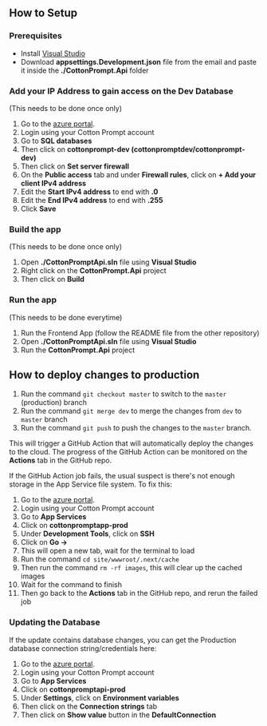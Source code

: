 ## How to Setup

### Prerequisites

- Install [Visual Studio](https://visualstudio.microsoft.com/)
- Download **appsettings.Development.json** file from the email and paste it inside the **./CottonPrompt.Api** folder

### Add your IP Address to gain access on the Dev Database

(This needs to be done once only)

1. Go to the [azure portal](https://portal.azure.com/).
2. Login using your Cotton Prompt account
3. Go to **SQL databases**
4. Then click on **cottonprompt-dev (cottonpromptdev/cottonprompt-dev)**
5. Then click on **Set server firewall**
6. On the **Public access** tab and under **Firewall rules**, click on **+ Add your client IPv4 address**
7. Edit the **Start IPv4 address** to end with **.0**
8. Edit the **End IPv4 address** to end with **.255**
9. Click **Save**

### Build the app

(This needs to be done once only)

1. Open **./CottonPromptApi.sln** file using **Visual Studio**
2. Right click on the **CottonPrompt.Api** project
3. Then click on **Build**

### Run the app

(This needs to be done everytime)

1. Run the Frontend App (follow the README file from the other repository)
2. Open **./CottonPromptApi.sln** file using **Visual Studio**
3. Run the **CottonPrompt.Api** project

## How to deploy changes to production

1. Run the command `git checkout master` to switch to the `master` (production) branch
2. Run the command `git merge dev` to merge the changes from `dev` to `master` branch
3. Run the command `git push` to push the changes to the `master` branch.

This will trigger a GitHub Action that will automatically deploy the changes to the cloud. The progress of the GitHub Action can be monitored on the **Actions** tab in the GitHub repo.

If the GitHub Action job fails, the usual suspect is there's not enough storage in the App Service file system. To fix this:

1. Go to the [azure portal](https://portal.azure.com/).
2. Login using your Cotton Prompt account
3. Go to **App Services**
4. Click on **cottonpromptapp-prod**
5. Under **Development Tools**, click on **SSH**
6. Click on **Go ->**
7. This will open a new tab, wait for the terminal to load
8. Run the command `cd site/wwwroot/.next/cache`
9. Then run the command `rm -rf images`, this will clear up the cached images
10. Wait for the command to finish
11. Then go back to the **Actions** tab in the GitHub repo, and rerun the failed job

### Updating the Database

If the update contains database changes, you can get the Production database connection string/credentials here:

1. Go to the [azure portal](https://portal.azure.com/).
2. Login using your Cotton Prompt account
3. Go to **App Services**
4. Click on **cottonpromptapi-prod**
5. Under **Settings**, click on **Environment variables**
6. Then click on the **Connection strings** tab
7. Then click on **Show value** button in the **DefaultConnection**
